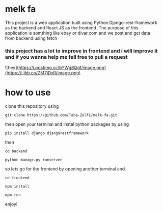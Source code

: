 # melk fa


This project is a web application built using Python Django-rest-framework as the backend and React JS as the frontend. The purpose of this application is somthing like ebay or divar.com and we post and get data from backend using fetch 

### this project has a lot to improve in frontend and i will improve it and if you wanna help me fell free to pull a request

![hey](https://i.postimg.cc/bYWg8Qgf/image.png](https://i.ibb.co/ZM7jDxR/image.png)


# how to use 

clone this repository using
```
git clone https://github.com/Taha-Zolfi/melk-fa.git
```

then open your terminal and instal python packages by using
```
pip install django djangorestframework 
```
then
```
cd backend
```
```
python manage.py runserver
```
so lets go for the frontend by opening another terminal and
```
cd frontend
```
```
npm install
```
```
npm run
```

enjoy!
